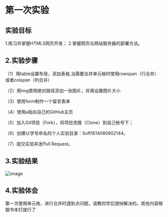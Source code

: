 # 第一次实验
## 实验目标
 1.练习并掌握HTML5网页开发；
2.掌握网页与网站服务器的部署方法。
## 2.实验步骤 
（1）用table设置布局，添加表格,当需要合并单元格时使用rowspan（行合并）或者colspan（列合并）

（2）用img使用绝对路径添加一张图片，并用设置图片大小

（3）使用form制作一个留言表单

（4）使用a指向自己的GitHub主页  

（5）加入Git项目（Fork），将项目克隆（Clone）到自己帐号下； 

（6）创建以学号命名的个人实验目录：Soft1614080902144。  

（7）提交实验并发Pull Request。 
## 3.实验结果 

![image](https://github.com/PanHaoRui/html5-2018/blob/master/soft1614080902144/picture1.jpg) 
 ## 4.实验体会 
 
 第一次使用单元格，进行合并时遇到点问题，请教同学后很快解决的。其他内容根据书本打就行了
